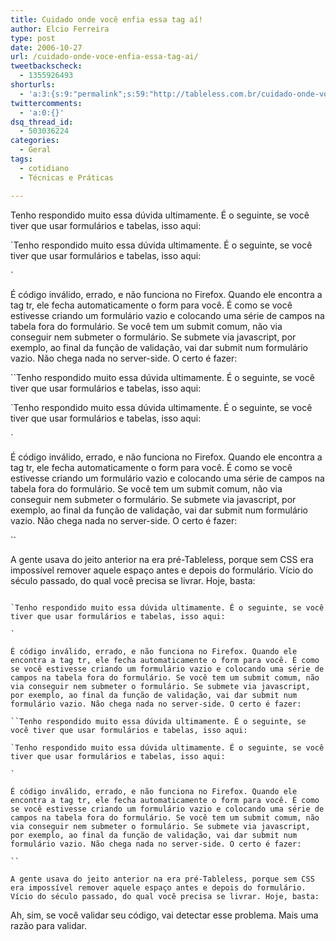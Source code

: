 ```yaml
---
title: Cuidado onde você enfia essa tag aí!
author: Elcio Ferreira
type: post
date: 2006-10-27
url: /cuidado-onde-voce-enfia-essa-tag-ai/
tweetbackscheck:
  - 1355926493
shorturls:
  - 'a:3:{s:9:"permalink";s:59:"http://tableless.com.br/cuidado-onde-voce-enfia-essa-tag-ai";s:7:"tinyurl";s:26:"http://tinyurl.com/3e5bt5a";s:4:"isgd";s:19:"http://is.gd/t2JAzQ";}'
twittercomments:
  - 'a:0:{}'
dsq_thread_id:
  - 503036224
categories:
  - Geral
tags:
  - cotidiano
  - Técnicas e Práticas

---
```

Tenho respondido muito essa dúvida ultimamente. É o seguinte, se você tiver que usar formulários e tabelas, isso aqui:

`Tenho respondido muito essa dúvida ultimamente. É o seguinte, se você tiver que usar formulários e tabelas, isso aqui:

` 

É código inválido, errado, e não funciona no Firefox. Quando ele encontra a tag tr, ele fecha automaticamente o form para você. É como se você estivesse criando um formulário vazio e colocando uma série de campos na tabela fora do formulário. Se você tem um submit comum, não via conseguir nem submeter o formulário. Se submete via javascript, por exemplo, ao final da função de validação, vai dar submit num formulário vazio. Não chega nada no server-side. O certo é fazer:

``Tenho respondido muito essa dúvida ultimamente. É o seguinte, se você tiver que usar formulários e tabelas, isso aqui:

`Tenho respondido muito essa dúvida ultimamente. É o seguinte, se você tiver que usar formulários e tabelas, isso aqui:

` 

É código inválido, errado, e não funciona no Firefox. Quando ele encontra a tag tr, ele fecha automaticamente o form para você. É como se você estivesse criando um formulário vazio e colocando uma série de campos na tabela fora do formulário. Se você tem um submit comum, não via conseguir nem submeter o formulário. Se submete via javascript, por exemplo, ao final da função de validação, vai dar submit num formulário vazio. Não chega nada no server-side. O certo é fazer:

`` 

A gente usava do jeito anterior na era pré-Tableless, porque sem CSS era impossível remover aquele espaço antes e depois do formulário. Vício do século passado, do qual você precisa se livrar. Hoje, basta:

```Tenho respondido muito essa dúvida ultimamente. É o seguinte, se você tiver que usar formulários e tabelas, isso aqui:

`Tenho respondido muito essa dúvida ultimamente. É o seguinte, se você tiver que usar formulários e tabelas, isso aqui:

` 

É código inválido, errado, e não funciona no Firefox. Quando ele encontra a tag tr, ele fecha automaticamente o form para você. É como se você estivesse criando um formulário vazio e colocando uma série de campos na tabela fora do formulário. Se você tem um submit comum, não via conseguir nem submeter o formulário. Se submete via javascript, por exemplo, ao final da função de validação, vai dar submit num formulário vazio. Não chega nada no server-side. O certo é fazer:

``Tenho respondido muito essa dúvida ultimamente. É o seguinte, se você tiver que usar formulários e tabelas, isso aqui:

`Tenho respondido muito essa dúvida ultimamente. É o seguinte, se você tiver que usar formulários e tabelas, isso aqui:

` 

É código inválido, errado, e não funciona no Firefox. Quando ele encontra a tag tr, ele fecha automaticamente o form para você. É como se você estivesse criando um formulário vazio e colocando uma série de campos na tabela fora do formulário. Se você tem um submit comum, não via conseguir nem submeter o formulário. Se submete via javascript, por exemplo, ao final da função de validação, vai dar submit num formulário vazio. Não chega nada no server-side. O certo é fazer:

`` 

A gente usava do jeito anterior na era pré-Tableless, porque sem CSS era impossível remover aquele espaço antes e depois do formulário. Vício do século passado, do qual você precisa se livrar. Hoje, basta:

``` 

Ah, sim, se você validar seu código, vai detectar esse problema. Mais uma razão para validar.